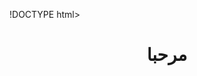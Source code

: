 !DOCTYPE html>
<html lang="en">
<head>
    <meta charset="UTF-8">
    <meta name="viewport" content="width=device-width, initial-scale=1.0">
    <title>اسم المؤسسة الخيرية</title>
    <link rel="stylesheet" href="styles.css">
</head>
<body>
    <header>
        <h1>مرحبا


